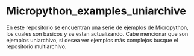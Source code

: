 # Micropython_examples_uniarchive
En este repositorio se encuentran una serie de ejemplos de Micropython, los cuales son basicos y se estan actualizando. Cabe mencionar que son ejemplos uniarchivo, si desea ver ejemplos más complejos busque el repositorio multiarchivo.
